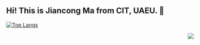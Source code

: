 ## Hi! This is Jiancong Ma from CIT, UAEU. 👋
[![Top Langs](https://github-readme-stats.vercel.app/api/top-langs/?username=mjc030225)](https://github.com/mjc030225/github-readme-stats)

<p align='right'> <img src="https://github-readme-stats.vercel.app/api?username=mjc030225&show_icons=true&include_all_commits=true&count_private=true"/> </p> 

